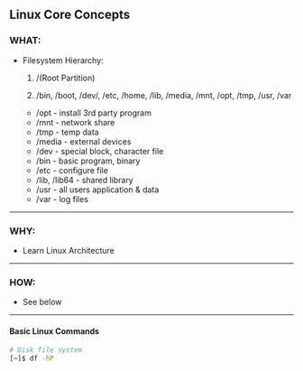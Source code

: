 ## Linux Core Concepts ##

### WHAT: ###
- Filesystem Hierarchy:
    1. /(Root Partition)

    2. /bin, /boot, /dev/, /etc, /home, /lib, /media, /mnt, /opt, /tmp, /usr, 
        /var    
    - /opt - install 3rd party program
    - /mnt - network share
    - /tmp - temp data
    - /media - external devices
    - /dev - special block, character file
    - /bin - basic program, binary
    - /etc - configure file
    - /lib, /lib64 - shared library
    - /usr - all users application & data
    - /var - log files

---

### WHY: ###
- Learn Linux Architecture
---

### HOW: ####
- See below
---

#### Basic Linux Commands ####

```bash
# Disk file system
[~]$ df -hP

```


